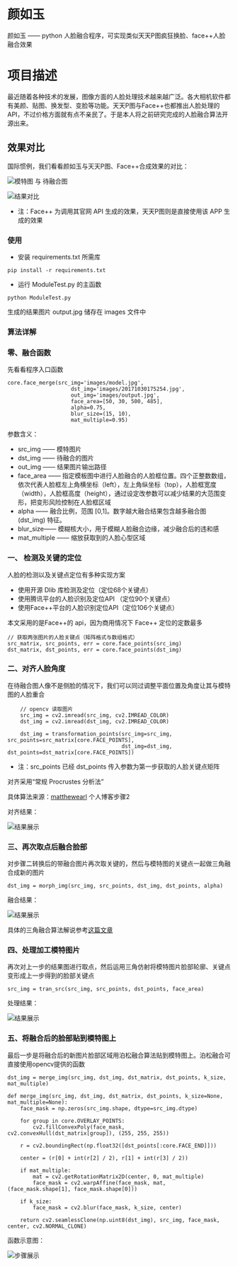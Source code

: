 # 颜如玉

颜如玉 —— python 人脸融合程序，可实现类似天天P图疯狂换脸、face++人脸融合效果

# 项目描述

最近随着各种技术的发展，图像方面的人脸处理技术越来越广泛。各大相机软件都有美颜、贴图、换发型、变脸等功能。天天P图与Face++也都推出人脸处理的 API，不过价格方面就有点不亲民了。于是本人将之前研究完成的人脸融合算法开源出来。

## 效果对比
国际惯例，我们看看颜如玉与天天P图、Face++合成效果的对比：

![模特图 与 待融合图](/images/2282038-aac086bb0936f818.jpg)

![结果对比](/images/2282038-2fa801fc113b8a53.jpg)

* 注：Face++ 为调用其官网 API 生成的效果，天天P图则是直接使用该 APP 生成的效果

### 使用

- 安装 requirements.txt 所需库
```
pip install -r requirements.txt
```
- 运行 ModuleTest.py 的主函数
```
python ModuleTest.py
```

生成的结果图片 output.jpg 储存在 images 文件中

### 算法详解

### 零、融合函数
先看看程序入口函数
```
core.face_merge(src_img='images/model.jpg',
                    dst_img='images/20171030175254.jpg',
                    out_img='images/output.jpg',
                    face_area=[50, 30, 500, 485],
                    alpha=0.75,
                    blur_size=(15, 10),
                    mat_multiple=0.95)
```
参数含义：
- src_img —— 模特图片
- dst_img —— 待融合的图片
- out_img —— 结果图片输出路径
- face_area —— 指定模板图中进行人脸融合的人脸框位置。四个正整数数组，依次代表人脸框左上角横坐标（left），左上角纵坐标（top），人脸框宽度（width），人脸框高度（height），通过设定改参数可以减少结果的大范围变形，把变形风险控制在人脸框区域
- alpha —— 融合比例，范围 [0,1]。数字越大融合结果包含越多融合图 (dst_img) 特征。
- blur_size—— 模糊核大小，用于模糊人脸融合边缘，减少融合后的违和感
- mat_multiple —— 缩放获取到的人脸心型区域

### 一、 检测及关键的定位

人脸的检测以及关键点定位有多种实现方案

- 使用开源 Dlib 库检测及定位（定位68个关键点）
- 使用腾讯平台的人脸识别及定位API （定位90个关键点）
- 使用Face++平台的人脸识别定位API（定位106个关键点）

本文采用的是Face++的 api，因为商用情况下 Face++ 定位的定数最多

```
// 获取两张图片的人脸关键点（矩阵格式与数组格式）
src_matrix, src_points, err = core.face_points(src_img)
dst_matrix, dst_points, err = core.face_points(dst_img)
```

### 二、对齐人脸角度

在待融合图人像不是侧脸的情况下，我们可以同过调整平面位置及角度让其与模特图的人脸重合

```
    // opencv 读取图片
    src_img = cv2.imread(src_img, cv2.IMREAD_COLOR)
    dst_img = cv2.imread(dst_img, cv2.IMREAD_COLOR)

    dst_img = transformation_points(src_img=src_img, src_points=src_matrix[core.FACE_POINTS],
                                    dst_img=dst_img, dst_points=dst_matrix[core.FACE_POINTS])
```
* 注：src_points 已经 dst_points 传入参数为第一步获取的人脸关键点矩阵

对齐采用“常规 Procrustes 分析法”

具体算法来源：[matthewearl](http://matthewearl.github.io/2015/07/28/switching-eds-with-python/) 个人博客步骤2

对齐结果：

![结果展示](/images/2282038-87b0d91ba49136da.gif)

### 三、再次取点后融合脸部

对步骤二转换后的带融合图片再次取关键的，然后与模特图的关键点一起做三角融合成新的图片
```
dst_img = morph_img(src_img, src_points, dst_img, dst_points, alpha)
```
融合结果：

![结果展示](/images/2282038-6f62bb9178d8ea54.jpg)

具体的三角融合算法解说参考[这篇文章](https://www.learnopencv.com/face-morph-using-opencv-cpp-python/)

### 四、处理加工模特图片

再次对上一步的结果图进行取点，然后运用三角仿射将模特图片脸部轮廓、关键点变形成上一步得到的脸部关键点
```
src_img = tran_src(src_img, src_points, dst_points, face_area)
```
处理结果：

![结果展示](/images/2282038-13d70b5c2508afda.jpg)


### 五、将融合后的脸部贴到模特图上

最后一步是将融合后的新图片脸部区域用泊松融合算法贴到模特图上。泊松融合可直接使用opencv提供的函数
```
dst_img = merge_img(src_img, dst_img, dst_matrix, dst_points, k_size, mat_multiple)
```

```
def merge_img(src_img, dst_img, dst_matrix, dst_points, k_size=None, mat_multiple=None):
    face_mask = np.zeros(src_img.shape, dtype=src_img.dtype)

    for group in core.OVERLAY_POINTS:
        cv2.fillConvexPoly(face_mask, cv2.convexHull(dst_matrix[group]), (255, 255, 255))

    r = cv2.boundingRect(np.float32([dst_points[:core.FACE_END]]))

    center = (r[0] + int(r[2] / 2), r[1] + int(r[3] / 2))

    if mat_multiple:
        mat = cv2.getRotationMatrix2D(center, 0, mat_multiple)
        face_mask = cv2.warpAffine(face_mask, mat, (face_mask.shape[1], face_mask.shape[0]))

    if k_size:
        face_mask = cv2.blur(face_mask, k_size, center)

    return cv2.seamlessClone(np.uint8(dst_img), src_img, face_mask, center, cv2.NORMAL_CLONE)
```
函数示意图：

![步骤展示](/images/2282038-362be008f850ba22.jpg)

